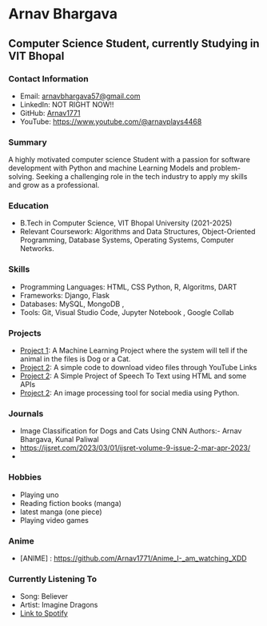 # Arnav Bhargava
## Computer Science Student, currently Studying in VIT Bhopal
### Contact Information
- Email: arnavbhargava57@gmail.com
- LinkedIn: NOT RIGHT NOW!!
- GitHub: [Arnav1771](https://github.com/Arnav1771)
- YouTube: https://www.youtube.com/@arnavplays4468

### Summary
A highly motivated computer science Student with a passion for software development with Python and machine Learning Models and problem-solving. Seeking a challenging role in the tech industry to apply my skills and grow as a professional.

### Education
- B.Tech in Computer Science, VIT Bhopal University (2021-2025)
- Relevant Coursework: Algorithms and Data Structures, Object-Oriented Programming, Database Systems, Operating Systems, Computer Networks.

### Skills
- Programming Languages: HTML, CSS  Python,  R, Algoritms, DART
- Frameworks: Django, Flask
- Databases: MySQL, MongoDB , 
- Tools: Git, Visual Studio Code, Jupyter Notebook , Google Collab

### Projects
- [Project 1](https://github.com/Arnav1771/Project-Dogs-Vs-Cats): A Machine Learning Project where the system will tell if the animal in the files is Dog or a Cat.
- [Project 2](https://github.com/Arnav1771/youtube_Video_Downloader): A simple code to download video files through YouTube Links
- [Project 2](https://github.com/Arnav1771/Speech_to_-Text_Project): A Simple Project of Speech To Text using HTML and some APIs
- [Project 2](https://github.com/johndoe/project2): An image processing tool for social media using Python.

### Journals
- Image Classification for Dogs and Cats Using CNN
Authors:- Arnav Bhargava, Kunal Paliwal
- https://ijsret.com/2023/03/01/ijsret-volume-9-issue-2-mar-apr-2023/
- 


### Hobbies
- Playing uno
- Reading fiction books (manga)
- latest manga (one piece)
- Playing video games

### Anime
- [ANIME] : https://github.com/Arnav1771/Anime_I-_am_watching_XDD

### Currently Listening To
- Song: Believer
- Artist: Imagine Dragons
- [Link to Spotify](https://open.spotify.com/track/0CcQNd8CINkwQfe1RDtGV6)
